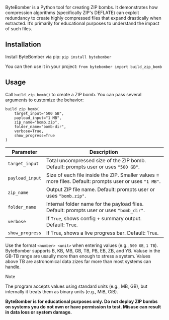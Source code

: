 ByteBomber is a Python tool for creating ZIP bombs. It demonstrates how compression algorithms (specifically ZIP's DEFLATE) can exploit redundancy to create highly compressed files that expand drastically when extracted. It’s primarily for educational purposes to understand the impact of such files.

## Installation

Install ByteBomber via pip: `pip install bytebomber`

You can then use it in your project: `from bytebomber import build_zip_bomb`

## Usage

Call `build_zip_bomb()` to create a ZIP bomb. You can pass several arguments to customize the behavior:

```
build_zip_bomb(
    target_input="500 GB",
    payload_input="1 MB",
    zip_name="bomb.zip",
    folder_name="bomb-dir",
    verbose=True,
    show_progress=True
)
```

| **Parameter** | Description |
|----------------| ----------------------------------------------------------------------------------|
| `target_input` | Total uncompressed size of the ZIP bomb. Default: prompts user or uses `"500 GB"`. |
| `payload_input` | Size of each file inside the ZIP. Smaller values = more files. Default: prompts user or uses `"1 MB"`. |
| `zip_name` | Output ZIP file name. Default: prompts user or uses `"bomb.zip"`. |
| `folder_name` | Internal folder name for the payload files. Default: prompts user or uses `"bomb_dir"`. |
| `verbose` | If `True`, shows config + summary output. Default: `True`. |
| `show_progress` | If `True`, shows a live progress bar. Default: `True`. |

Use the format `<number> <unit>` when entering values (e.g., `500 GB`, `1 TB`). ByteBomber supports B, KB, MB, GB, TB, PB, EB, ZB, and YB. Valuse in the GB-TB range are usaully more than enough to stress a system. Values above TB are astronomical data zizes far more than most systems can handle.

> [!NOTE]
> The program accepts values using standard units (e.g., MB, GB), but internally it treats them as binary units (e.g., MiB, GiB).

**ByteBomber is for educational purposes only. Do not deploy ZIP bombs on systems you do not own or have permission to test. Misuse can result in data loss or system damage.**
